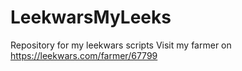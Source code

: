 # LeekwarsMyLeeks
Repository for my leekwars scripts
Visit my farmer on https://leekwars.com/farmer/67799
